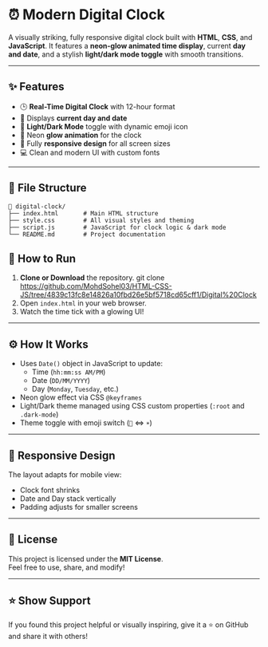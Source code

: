 # ⏰ Modern Digital Clock

A visually striking, fully responsive digital clock built with **HTML**, **CSS**, and **JavaScript**. It features a **neon-glow animated time display**, current **day and date**, and a stylish **light/dark mode toggle** with smooth transitions.

---

## ✨ Features

- 🕒 **Real-Time Digital Clock** with 12-hour format
- 📅 Displays **current day and date**
- 🎨 **Light/Dark Mode** toggle with dynamic emoji icon
- 🌈 Neon **glow animation** for the clock
- 📱 Fully **responsive design** for all screen sizes
- 💻 Clean and modern UI with custom fonts

---

## 📂 File Structure

```
📁 digital-clock/
├── index.html       # Main HTML structure
├── style.css        # All visual styles and theming
├── script.js        # JavaScript for clock logic & dark mode
└── README.md        # Project documentation
```

## 🚀 How to Run

1. **Clone or Download** the repository.
    git clone https://github.com/MohdSohel03/HTML-CSS-JS/tree/4839c13fc8e14826a10fbd26e5bf5718cd65cff1/Digital%20Clock
2. Open `index.html` in your web browser.
3. Watch the time tick with a glowing UI!

---

## ⚙️ How It Works

- Uses `Date()` object in JavaScript to update:
  - Time (`hh:mm:ss AM/PM`)
  - Date (`DD/MM/YYYY`)
  - Day (`Monday`, `Tuesday`, etc.)
- Neon glow effect via CSS `@keyframes`
- Light/Dark theme managed using CSS custom properties (`:root` and `.dark-mode`)
- Theme toggle with emoji switch (`🌙` <=> `☀️`)

---

## 📱 Responsive Design

The layout adapts for mobile view:

- Clock font shrinks
- Date and Day stack vertically
- Padding adjusts for smaller screens

---

## 🪪 License

This project is licensed under the **MIT License**.  
Feel free to use, share, and modify!

---

## ⭐ Show Support

If you found this project helpful or visually inspiring, give it a ⭐ on GitHub and share it with others!

